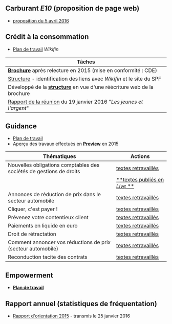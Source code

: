 ## Carburant *E10* (proposition de page web)

* [proposition du 5 avril 2016](Rapport_annuel_2015.pdf)

## Crédit à la consommation

* [Plan de travail](https://sites.google.com/site/rdwebprep/home/wikifin) *Wikifin*

| Tâches |
| --- |
| [**Brochure**](http://economie.fgov.be/fr/binaries/Le_credit_a_la_consommation_tcm326-221772.pdf) après relecture en 2015 (mise en conformité : CDE) |
| [Structure](Map.png) - identification des liens avec *Wikifin* et le site du SPF |
| Développé de la [**structure**](CCom_Develop.pdf) en vue d'une réécriture web de la brochure |
| [Rapport de la réunion](Rapport_Meeting_20160119.pdf) du 19 janvier 2016 "*Les jeunes et l'argent*" |

## Guidance

* [Plan de travail](https://sites.google.com/site/rdwebprep/home/guidance)
* Aperçu des travaux effectués en [**Preview**](Preview_Guidance.pdf) en 2015

| Thématiques | Actions |
| --- | --- |
| Nouvelles obligations comptables des sociétés de gestions de droits | [textes retravaillés](https://sites.google.com/site/rdwebprep/work/level_1/02) |
| &nbsp; | [**textes publiés en *Live* **](http://economie.fgov.be/fr/entreprises/Guidance/Societes_de_gestion_de_droits) |
| Annonces de réduction de prix dans le secteur automobile | [textes retravaillés](https://sites.google.com/site/rdwebprep/work/level_1/03) |
| Cliquer, c'est payer ! | [textes retravaillés](https://sites.google.com/site/rdwebprep/work/level_1/04) |
| Prévenez votre contentieux client | [textes retravaillés](https://sites.google.com/site/rdwebprep/work/level_1/07) |
| Paiements en liquide en euro | [textes retravaillés](https://sites.google.com/site/rdwebprep/work/level_1/08) |
| Droit de rétractation | [textes retravaillés](https://sites.google.com/site/rdwebprep/work/level_1/14) |
| Comment annoncer vos réductions de prix (secteur automobile) | [textes retravaillés](https://sites.google.com/site/rdwebprep/work/level_1/15) |
| Reconduction tacite des contrats | [textes retravaillés](https://sites.google.com/site/rdwebprep/work/level_1/16) |

## Empowerment

* [**Plan de travail**](https://sites.google.com/site/rdwebprep/home/empowerment)

## Rapport annuel (statistiques de fréquentation)

* [Rapport d'orientation 2015](Rapport_annuel_2015.pdf) - transmis le 25 janvier 2016


